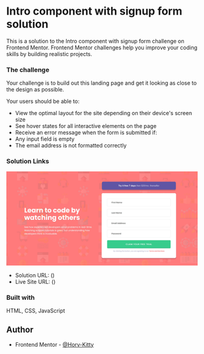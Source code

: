 # Intro component with signup form solution

This is a solution to the Intro component with signup form challenge on Frontend Mentor. Frontend Mentor challenges help you improve your coding skills by building realistic projects.

### The challenge

Your challenge is to build out this landing page and get it looking as close to the design as possible.

Your users should be able to:

- View the optimal layout for the site depending on their device's screen size
- See hover states for all interactive elements on the page
- Receive an error message when the form is submitted if:
- Any input field is empty
- The email address is not formatted correctly

### Solution Links

![](src/images/screenshot.jpg)

- Solution URL: ()
- Live Site URL: ()

### Built with

HTML, CSS, JavaScript

## Author

- Frontend Mentor - [@Horv-Kitty](https://www.frontendmentor.io/profile/Horv-Kitty)
